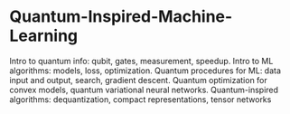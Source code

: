 # Quantum-Inspired-Machine-Learning
Intro to quantum info: qubit, gates, measurement, speedup. Intro to ML algorithms: models, loss, optimization. Quantum procedures for ML: data input and output, search, gradient descent. Quantum optimization for convex models, quantum variational neural networks. Quantum-inspired algorithms: dequantization, compact representations, tensor networks

